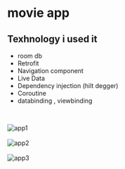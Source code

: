 # movie app

## Texhnology i used it
- room db
- Retrofit
- Navigation component
- Live Data
- Dependency injection (hilt degger)
- Coroutine
- databinding , viewbinding

<br/>

![app1](https://user-images.githubusercontent.com/68033027/117758391-44553880-b222-11eb-92be-ca095a07d5ac.PNG)
<br/>
<br/>
![app2](https://user-images.githubusercontent.com/68033027/117758480-68187e80-b222-11eb-968f-267015b0cb45.PNG)
<br/>
<br/>
![app3](https://user-images.githubusercontent.com/68033027/117758551-8f6f4b80-b222-11eb-90d7-28f53b320b70.PNG)
<br/>
<br/>
